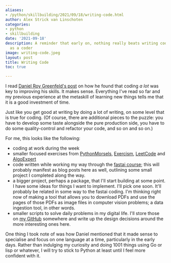 ```yaml
---
aliases:
- /python/skillbuilding/2021/09/18/writing-code.html
author: Alex Strick van Linschoten
categories:
- python
- skillbuilding
date: '2021-09-18'
description: A reminder that early on, nothing really beats writing code for growing
  as a coder
image: writing-code.jpeg
layout: post
title: Writing Code
toc: true

---
```


I read [Daniel Roy Greenfeld's post](https://daniel.feldroy.com/posts/code-code-code) on how he found that coding *a lot* was key to improving his skills. It makes sense. Everything I've read so far and my previous experience at the metaskill of learning new things tells me that it is a good investment of time.

Just like you get good at writing by doing a lot of writing, on some level that is true for coding. (Of course, there are additional pieces to the puzzle: you have to develop some taste alongside the pure production side, you have to do some quality-control and refactor your code, and so on and so on.)

For me, this looks like the following:

- coding at work during the week
- smaller focused exercises from [PythonMorsels](https://www.pythonmorsels.com), [Exercism](https://exercism.org), [LeetCode](https://leetcode.com) and [AlgoExpert](https://www.algoexpert.io/product)
- code written while working my way through the [fastai course](https://course.fast.ai); this will probably manifest as blog posts here as well, outlining some small project I completed along the way.
- a bigger project, perhaps a package, that I'll start building at some point. I have some ideas for things I want to implement. I'll pick one soon. It'll probably be related in some way to the fastai coding. I'm thinking right now of making a tool that allows you to download PDFs and use the pages of those PDFs as image files in computer vision problems; a data ingestion tool, in other words.
- smaller scripts to solve daily problems in my digital life. I'll store those on [my GitHub](https://github.com/strickvl) somewhere and write up the design decisions around the more interesting ones here.

One thing I took note of was how Daniel mentioned that it made sense to specialise and focus on one language at a time, particularly in the early days. Rather than indulging my curiosity and doing 1001 things using Go or lisp or whatever, I will try to stick to Python at least until I feel more confident with it.
